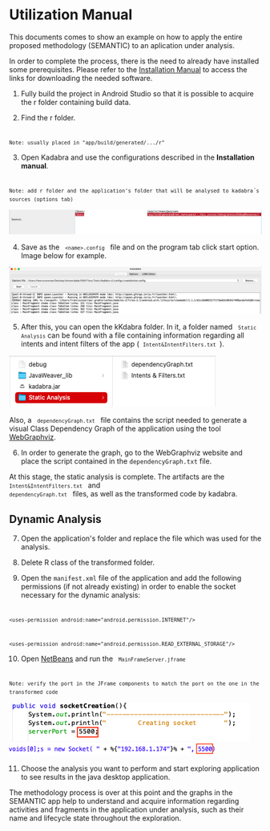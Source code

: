 # Utilization Manual

This documents comes to show an example on how to apply the entire proposed methodology (SEMANTIC) to an aplication under analysis.

In order to complete the process, there is the need to already have installed some prerequisites. Please refer to the [Installation Manual](/Manuals/InstallationManual.md) to access the links for downloading the needed software.

1. Fully build the project in Android Studio so that it is possible to acquire the r folder containing build data.

2. Find the r folder.

<code> ` Note: usually placed in "app/build/generated/.../r" `</code>

3. Open Kadabra and use the configurations described in the **Installation manual**. 

<code> `Note: add r folder and the application's folder that will be analysed to kadabra´s sources (options tab)` </code>

 <img src="/Images/r.png" alt="r"/>

4. Save as the <code> `<name>.config` </code> file and on the program tab click start option. Image below for example.
 
 <img src="/Images/start.png" alt="example1"/>
 
5. After this, you can open the kKdabra folder. In it, a folder named <code> `Static Analysis`</code> can be found with a file containing information regarding all intents and intent filters of the app (<code> `Intent&IntentFilters.txt` </code>). 

 <img src="/Images/files.png" alt="example2"/>
 
Also, a <code> `dependencyGraph.txt` </code> file contains the script needed to generate a visual Class Dependency Graph of the application using the tool [WebGraphviz](http://www.webgraphviz.com).

6. In order to generate the graph, go to the WebGraphviz website and place the script contained in the `dependencyGraph.txt` file.

At this stage, the static analysis is complete. The artifacts are the <code> `Intent&IntentFilters.txt` </code> and <code> `dependencyGraph.txt` </code> files, as well as the transformed code by kadabra.

  ## Dynamic Analysis
 
7. Open the application's folder and replace the file which was used for the analysis.

 8. Delete R class of the transformed folder.

9. Open the `manifest.xml` file of the application and add the following permissions (if not already existing) in order to enable the socket necessary for the dynamic analysis:

<code> ```<uses-permission android:name="android.permission.INTERNET"/>``` </code>
 
<code> ```<uses-permission android:name="android.permission.READ_EXTERNAL_STORAGE"/>``` </code>
 
 10. Open [NetBeans](https://netbeans.apache.org/download/index.html) and run the <code> `MainFrameServer.jframe` </code>
 
 <code> `Note: verify the port in the JFrame components to match the port on the one in the transformed code`</code> 
 
  <img src="/Images/port.png" alt="port"/> <img src="/Images/port2.png" alt="port2"/>
 
 
 11. Choose the analysis you want to perform and start exploring application to see results in the java desktop application.

 
 
The methodology process is over at this point and the graphs in the SEMANTIC app help to understand and acquire information regarding activities and fragments in the application under analysis, such as their name and lifecycle state throughout the exploration.
 
